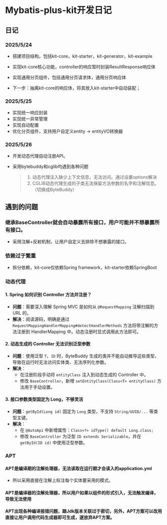 # Mybatis-plus-kit开发日记

## 日记

### 2025/5/24

- 搭建项目结构，包括kit-core，kit-starter，kit-generator，kit-example

- 实现kit-core核心功能，controller的响应暂时封装ResultResponse响应体
- 实现通用分页组件，包括通用分页请求体，通用分页响应体
- 下一步：抽离kit-core的响应体，将其放入kit-starter中自动装配；

### 2025/5/25

- 实现统一响应封装
- 实现统一异常管理
- 实现自动配置
- 优化分页组件，支持用户自定义entity → entityVO转换器

### 2025/5/26

- 开发动态代理自动注册API。

- 采用bytebuddy和cglib均遇到各种问题

  > 1. 动态代理注入缺少上下文信息，无法访问。通过设置options解决
  > 2. CGLIB动态代理生成的子类无法保留方法参数的名字和注解信息。（切换成ByteBuddy）

## 遇到的问题

### 继承BaseController就会自动暴露所有接口，用户可能并不想暴露所有接口。

- 采用注解+反射机制，让用户自定义去排除不想暴露的接口。

### 依赖过于繁重

- 拆分依赖，kit-core仅依赖Spring framework，kit-starter依赖SpringBoot

### 动态代理

#### 1. Spring 如何识别 Controller 方法并注册？

- **问题**：需要深入理解 Spring MVC 是如何从 `@RequestMapping` 注解扫描到 URL 的。
- **解决**：阅读源码，明确是通过 `RequestMappingHandlerMapping#detectHandlerMethods` 方法将带注解的方法注册到 HandlerMapping 中。动态注册时显式调用此方法即可。

#### 2. 动态生成的 Controller 无法识别泛型参数

- **问题**：使用泛型 `T`、`ID` 时，ByteBuddy 生成的类并不能自动推导这些类型，导致在运行时无法访问实体类、无法序列化参数。
- **解决**：
  - 在注册阶段手动将 `entityClass` 注入到动态生成的 Controller 中。
  - 修改 `BaseController`，新增 `setEntityClass(Class<T> entityClass)` 方法用于手动设置。

#### 3. 接口参数类型固定为 Long，不够灵活

- **问题**：`getById(Long id)` 固定为 `Long` 类型，不支持 `String/UUID/...` 等类型主键。
- **解决**：
  - 在 `@AutoApi` 中新增属性：`Class<?> idType() default Long.class;`
  - 修改 `BaseController` 为泛型 `ID extends Serializable`，并在 `getById(ID id)` 中使用泛型参数。

### APT

#### APT是编译期的注解处理器，无法读取在运行期才会读入的application.yml

- 所以采用直接在注解上标注每个实体要采用的模式。

#### APT是编译器的注解处理器，所以用户如果以组件的形式引入，无法触发编译，导致无法使用

#### APT出现各种编译报错问题，跟Jdk版本关联过于密切，另外，APT方案可以改用直接让用户调用代码生成器即可生成，遂放弃APT方案。

